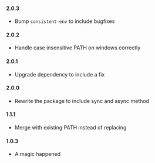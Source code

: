 #### 2.0.3

- Bump `consistent-env` to include bugfixes

#### 2.0.2

- Handle case insensitive PATH on windows correctly

#### 2.0.1

- Upgrade dependency to include a fix

#### 2.0.0

- Rewrite the package to include sync and async method

#### 1.1.1

- Merge with existing PATH instead of replacing

#### 1.0.3

- A magic happened
